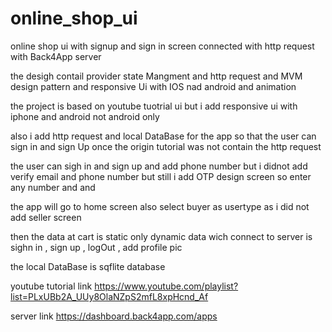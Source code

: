 # online_shop_ui
online shop ui with signup and sign in screen connected with http request with Back4App server 

the desigh  contail provider state Mangment and http request and MVM design pattern and responsive Ui with IOS nad android and animation 

the project is based on youtube tuotrial ui but i add responsive ui with iphone and android not android only 

also i add http request and local DataBase for the app so that the user can sign in and sign Up once the origin tutorial was not contain the http request 

the user can sigh in and sign up and add phone number but i didnot add verify email and phone number but still i add OTP design screen so enter any number and and 

the app will go to home screen also select buyer as usertype as i did not add seller screen 

then the data at cart is static only dynamic data wich connect to server is sighn in , sign up , logOut , add profile pic 

the local DataBase is sqflite database

youtube tutorial  link  https://www.youtube.com/playlist?list=PLxUBb2A_UUy8OlaNZpS2mfL8xpHcnd_Af 

server link https://dashboard.back4app.com/apps 


